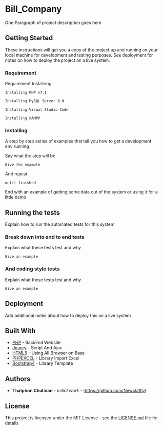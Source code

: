 # Bill_Company

One Paragraph of project description goes here

## Getting Started

These instructions will get you a copy of the project up and running on your local machine for development and testing purposes. See deployment for notes on how to deploy the project on a live system.

### Requirement
Requirement Installring

```
Installing PHP v7.1
```

```
Installing MySQL Server 8.0
```

```
Installing Visual Studio Code
```

```
Installing XAMPP
```

### Installing

A step by step series of examples that tell you how to get a development env running

Say what the step will be

```
Give the example
```

And repeat

```
until finished
```

End with an example of getting some data out of the system or using it for a little demo

## Running the tests

Explain how to run the automated tests for this system

### Break down into end to end tests

Explain what these tests test and why

```
Give an example
```

### And coding style tests

Explain what these tests test and why

```
Give an example
```

## Deployment

Add additional notes about how to deploy this on a live system

## Built With

* [PHP](https://www.php.net/) - BackEnd Website
* [Jquery](https://jquery.com/) - Script And Ajax
* [HTML5](https://www.w3schools.com/html/html5_intro.asp) - Using All Browser on Base
* [PHPEXCEL](http://phpexcel.codeplex.com) - Library Import Excel 
* [Bootstrap4](https://getbootstrap.com/) - Library Template



## Authors

* **Thatphon Chutinan** - *Initial work* - (https://github.com/Newclaffly)


## License

This project is licensed under the MIT License - see the [LICENSE.md](LICENSE.md) file for details
